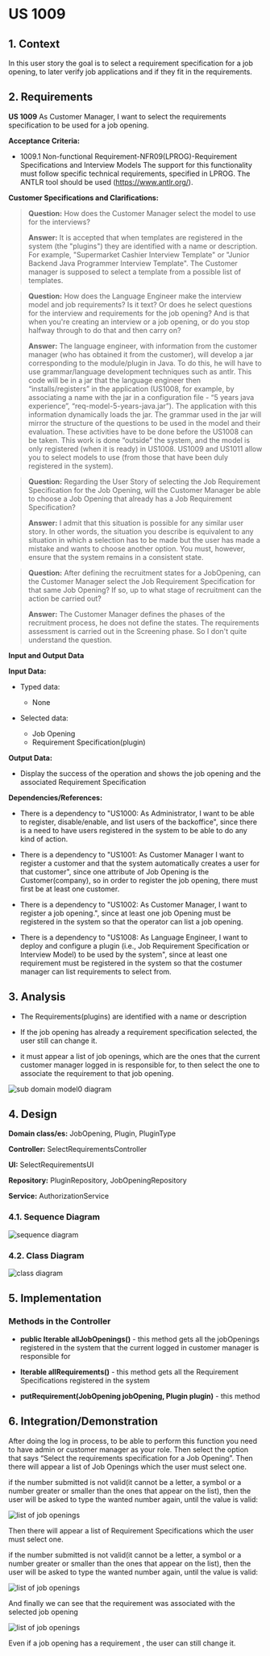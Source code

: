 # US 1009

## 1. Context

In this user story the goal is to select a requirement specification for a job opening, to later verify job applications and if they fit in the requirements.
## 2. Requirements

**US 1009** As Customer Manager, I want to select the requirements specification to be used for a job opening.

**Acceptance Criteria:**

- 1009.1 Non-functional Requirement-NFR09(LPROG)-Requirement Specifications and Interview Models The support for this functionality must follow specific technical requirements, specified in LPROG. The ANTLR tool should be used (https://www.antlr.org/).


**Customer Specifications and Clarifications:**

> **Question:** How does the Customer Manager select the model to use for the interviews?
>
> **Answer:** It is accepted that when templates are registered in the system (the "plugins") they are identified with a name or description. For example, "Supermarket Cashier Interview Template" or "Junior Backend Java Programmer Interview Template". The Customer manager is supposed to select a template from a possible list of templates.


> **Question:** How does the Language Engineer make the interview model and job requirements? Is it text? Or does he select questions for the interview and requirements for the job opening? And is that when you're creating an interview or a job opening, or do you stop halfway through to do that and then carry on?
>
> **Answer:** The language engineer, with information from the customer manager (who has obtained it from the customer), will develop a jar corresponding to the module/plugin in Java. To do this, he will have to use grammar/language development techniques such as antlr. This code will be in a jar that the language engineer then “installs/registers” in the application (US1008, for example, by associating a name with the jar in a configuration file - “5 years java experience”, “req-model-5-years-java.jar”). The application with this information dynamically loads the jar. The grammar used in the jar will mirror the structure of the questions to be used in the model and their evaluation. These activities have to be done before the US1008 can be taken. This work is done “outside” the system, and the model is only registered (when it is ready) in US1008. US1009 and US1011 allow you to select models to use (from those that have been duly registered in the system).


> **Question:** Regarding the User Story of selecting the Job Requirement Specification for the Job Opening, will the Customer Manager be able to choose a Job Opening that already has a Job Requirement Specification?
>
> **Answer:** I admit that this situation is possible for any similar user story. In other words, the situation you describe is equivalent to any situation in which a selection has to be made but the user has made a mistake and wants to choose another option. You must, however, ensure that the system remains in a consistent state.


> **Question:** After defining the recruitment states for a JobOpening, can the Customer Manager select the Job Requirement Specification for that same Job Opening? If so, up to what stage of recruitment can the action be carried out?
>
> **Answer:** The Customer Manager defines the phases of the recruitment process, he does not define the states. The requirements assessment is carried out in the Screening phase. So I don't quite understand the question.

**Input and Output Data**

**Input Data:**

* Typed data:
    * None


* Selected data:
    * Job Opening
    * Requirement Specification(plugin)


**Output Data:**
* Display the success of the operation and shows the job opening and the associated Requirement Specification



**Dependencies/References:**


* There is a dependency to "US1000: As Administrator, I want to be able to register, disable/enable, and list users of the backoffice", since there is a need to have users registered in the system to be able to do any kind of action.


* There is a dependency to "US1001: As Customer Manager I want to register a customer and that the system automatically creates a user for that customer", since one attribute of Job Opening is the Customer(company), so in order to register the job opening, there must first be at least one customer.


* There is a dependency to "US1002: As Customer Manager, I want to register a job opening.", since at least one job Opening must be registered in the system so that the operator can list a job opening.


* There is a dependency to "US1008: As Language Engineer, I want to deploy and configure a plugin (i.e., Job Requirement Specification or Interview Model) to be used by the system", since at least one requirement must be registered in the system so that the costumer manager can list requirements to select from.


## 3. Analysis

* The Requirements(plugins) are identified with a name or description

* If the job opening has already a requirement specification selected, the user still can change it.

* it must appear a list of job openings, which are the ones that the current customer manager logged in is responsible for, to then select the one to associate the requirement to that job opening.

![sub domain model0 diagram](us1009_sub_domain_model.svg)

## 4. Design

**Domain class/es:** JobOpening, Plugin, PluginType 

**Controller:** SelectRequirementsController

**UI:** SelectRequirementsUI

**Repository:** PluginRepository, JobOpeningRepository

**Service:** AuthorizationService


### 4.1. Sequence Diagram

![sequence diagram](us1009_sequence_diagram.svg)

### 4.2. Class Diagram

![class diagram](us1009_class_diagram.svg)

[//]: # (### 4.3. Tests)

[//]: # ()
[//]: # (Include here the main tests used to validate the functionality. Focus on how they relate to the acceptance criteria.)

[//]: # ()
[//]: # (**Test 1:** *Verifies that it is not possible to ...*)

[//]: # ()
[//]: # (**Refers to Acceptance Criteria:** G002.1)

[//]: # ()
[//]: # ()
[//]: # (```)

[//]: # (@Test&#40;expected = IllegalArgumentException.class&#41;)

[//]: # (public void ensureXxxxYyyy&#40;&#41; {)

[//]: # (	...)

[//]: # (})

[//]: # (````)

## 5. Implementation

### Methods in the Controller

* **public Iterable<JobOpening> allJobOpenings()** - this method gets all the jobOpenings registered in the system that the current logged in customer manager is responsible for

* **Iterable<Plugin> allRequirements()** - this method gets all the Requirement Specifications registered in the system

* **putRequirement(JobOpening jobOpening, Plugin plugin)** - this method 


## 6. Integration/Demonstration

After doing the log in process, to be able to perform this function you need to have admin or customer manager as your role. Then select the option that says “Select the requirements specification for a Job Opening”. Then there will appear a list of Job Openings which the user must select one.

if the number submitted is not valid(it cannot be a letter, a symbol or a number greater or smaller than the ones that appear on the list), then the user will be asked to type the wanted number again, until the value is valid:

![list of job openings](select_requirements_1.png)

Then there will appear a list of Requirement Specifications which the user must select one.

if the number submitted is not valid(it cannot be a letter, a symbol or a number greater or smaller than the ones that appear on the list), then the user will be asked to type the wanted number again, until the value is valid:

![list of job openings](select_requirements_2.png)

And finally we can see that the requirement was associated with the selected job opening

![list of job openings](select_requirements_3.png)

Even if a job opening has a requirement , the user can still change it.

[//]: # ()
[//]: # (## 7. Observations)

[//]: # ()
[//]: # (*This section should be used to include any content that does not fit any of the previous sections.*)

[//]: # ()
[//]: # (*The team should present here, for instance, a critical perspective on the developed work including the analysis of alternative solutions or related works*)

[//]: # ()
[//]: # (*The team should include in this section statements/references regarding third party works that were used in the development this work.*)